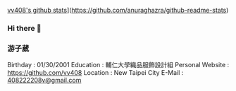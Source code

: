 [vv408's github stats](//p3-juejin.byteimg.com/tos-cn-i-k3u1fbpfcp/1188110e11c84be89e6c60130622635a~tplv-k3u1fbpfcp-zoom-1.image)](https://github.com/anuraghazra/github-readme-stats)

### Hi there 👋
### 游子葳 
Birthday : 01/30/2001
Education : 輔仁大學織品服飾設計組
Personal Website : https://github.com/vv408
Location : New Taipei City
E-Mail : 408222208v@gmail.com
